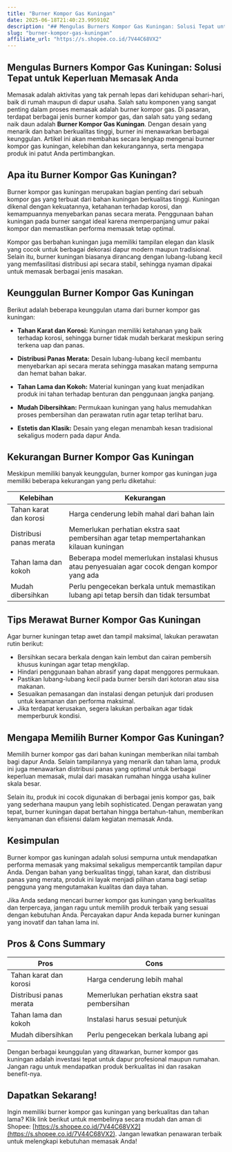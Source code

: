 ```yaml
---
title: "Burner Kompor Gas Kuningan"
date: 2025-06-18T21:40:23.995910Z
description: "## Mengulas Burners Kompor Gas Kuningan: Solusi Tepat untuk Keperluan Memasak Anda..."
slug: "burner-kompor-gas-kuningan"
affiliate_url: "https://s.shopee.co.id/7V44C68VX2"
---
```

## Mengulas Burners Kompor Gas Kuningan: Solusi Tepat untuk Keperluan Memasak Anda

Memasak adalah aktivitas yang tak pernah lepas dari kehidupan sehari-hari, baik di rumah maupun di dapur usaha. Salah satu komponen yang sangat penting dalam proses memasak adalah burner kompor gas. Di pasaran, terdapat berbagai jenis burner kompor gas, dan salah satu yang sedang naik daun adalah **Burner Kompor Gas Kuningan**. Dengan desain yang menarik dan bahan berkualitas tinggi, burner ini menawarkan berbagai keunggulan. Artikel ini akan membahas secara lengkap mengenai burner kompor gas kuningan, kelebihan dan kekurangannya, serta mengapa produk ini patut Anda pertimbangkan.

## Apa itu Burner Kompor Gas Kuningan?

Burner kompor gas kuningan merupakan bagian penting dari sebuah kompor gas yang terbuat dari bahan kuningan berkualitas tinggi. Kuningan dikenal dengan kekuatannya, ketahanan terhadap korosi, dan kemampuannya menyebarkan panas secara merata. Penggunaan bahan kuningan pada burner sangat ideal karena memperpanjang umur pakai kompor dan memastikan performa memasak tetap optimal.

Kompor gas berbahan kuningan juga memiliki tampilan elegan dan klasik yang cocok untuk berbagai dekorasi dapur modern maupun tradisional. Selain itu, burner kuningan biasanya dirancang dengan lubang-lubang kecil yang memfasilitasi distribusi api secara stabil, sehingga nyaman dipakai untuk memasak berbagai jenis masakan.

## Keunggulan Burner Kompor Gas Kuningan

Berikut adalah beberapa keunggulan utama dari burner kompor gas kuningan:

- **Tahan Karat dan Korosi:** Kuningan memiliki ketahanan yang baik terhadap korosi, sehingga burner tidak mudah berkarat meskipun sering terkena uap dan panas.

- **Distribusi Panas Merata:** Desain lubang-lubang kecil membantu menyebarkan api secara merata sehingga masakan matang sempurna dan hemat bahan bakar.

- **Tahan Lama dan Kokoh:** Material kuningan yang kuat menjadikan produk ini tahan terhadap benturan dan penggunaan jangka panjang.

- **Mudah Dibersihkan:** Permukaan kuningan yang halus memudahkan proses pembersihan dan perawatan rutin agar tetap terlihat baru.

- **Estetis dan Klasik:** Desain yang elegan menambah kesan tradisional sekaligus modern pada dapur Anda.

## Kekurangan Burner Kompor Gas Kuningan

Meskipun memiliki banyak keunggulan, burner kompor gas kuningan juga memiliki beberapa kekurangan yang perlu diketahui:

| Kelebihan                         | Kekurangan                         |
|-----------------------------------|-----------------------------------|
| Tahan karat dan korosi           | Harga cenderung lebih mahal dari bahan lain |
| Distribusi panas merata           | Memerlukan perhatian ekstra saat pembersihan agar tetap mempertahankan kilauan kuningan |
| Tahan lama dan kokoh             | Beberapa model memerlukan instalasi khusus atau penyesuaian agar cocok dengan kompor yang ada |
| Mudah dibersihkan                | Perlu pengecekan berkala untuk memastikan lubang api tetap bersih dan tidak tersumbat |

## Tips Merawat Burner Kompor Gas Kuningan

Agar burner kuningan tetap awet dan tampil maksimal, lakukan perawatan rutin berikut:

- Bersihkan secara berkala dengan kain lembut dan cairan pembersih khusus kuningan agar tetap mengkilap.
- Hindari penggunaan bahan abrasif yang dapat menggores permukaan.
- Pastikan lubang-lubang kecil pada burner bersih dari kotoran atau sisa makanan.
- Sesuaikan pemasangan dan instalasi dengan petunjuk dari produsen untuk keamanan dan performa maksimal.
- Jika terdapat kerusakan, segera lakukan perbaikan agar tidak memperburuk kondisi.

## Mengapa Memilih Burner Kompor Gas Kuningan?

Memilih burner kompor gas dari bahan kuningan memberikan nilai tambah bagi dapur Anda. Selain tampilannya yang menarik dan tahan lama, produk ini juga menawarkan distribusi panas yang optimal untuk berbagai keperluan memasak, mulai dari masakan rumahan hingga usaha kuliner skala besar. 

Selain itu, produk ini cocok digunakan di berbagai jenis kompor gas, baik yang sederhana maupun yang lebih sophisticated. Dengan perawatan yang tepat, burner kuningan dapat bertahan hingga bertahun-tahun, memberikan kenyamanan dan efisiensi dalam kegiatan memasak Anda.

## Kesimpulan

Burner kompor gas kuningan adalah solusi sempurna untuk mendapatkan performa memasak yang maksimal sekaligus mempercantik tampilan dapur Anda. Dengan bahan yang berkualitas tinggi, tahan karat, dan distribusi panas yang merata, produk ini layak menjadi pilihan utama bagi setiap pengguna yang mengutamakan kualitas dan daya tahan.

Jika Anda sedang mencari burner kompor gas kuningan yang berkualitas dan terpercaya, jangan ragu untuk memilih produk terbaik yang sesuai dengan kebutuhan Anda. Percayakan dapur Anda kepada burner kuningan yang inovatif dan tahan lama ini.

## Pros & Cons Summary

| **Pros** | **Cons** |
|------------|-----------|
| Tahan karat dan korosi | Harga cenderung lebih mahal |
| Distribusi panas merata | Memerlukan perhatian ekstra saat pembersihan |
| Tahan lama dan kokoh | Instalasi harus sesuai petunjuk |
| Mudah dibersihkan | Perlu pengecekan berkala lubang api |

Dengan berbagai keunggulan yang ditawarkan, burner kompor gas kuningan adalah investasi tepat untuk dapur profesional maupun rumahan. Jangan ragu untuk mendapatkan produk berkualitas ini dan rasakan benefit-nya.

## Dapatkan Sekarang!  

Ingin memiliki burner kompor gas kuningan yang berkualitas dan tahan lama? Klik link berikut untuk membelinya secara mudah dan aman di Shopee: [https://s.shopee.co.id/7V44C68VX2](https://s.shopee.co.id/7V44C68VX2). Jangan lewatkan penawaran terbaik untuk melengkapi kebutuhan memasak Anda!